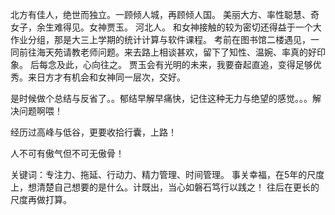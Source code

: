 

北方有佳人，绝世而独立。一顾倾人城，再顾倾人国。
美丽大方、率性聪慧、奇女子，余生难得见。女神贾玉。
河北人。
和女神接触的较为密切还得益于一个大作业分组，那是大三上学期的统计计算与软件课程。
考前在图书馆二楼遇见，一同前往海天苑请教老师问题。来去路上相谈甚欢，留下了知性、温婉、率真的好印象。
后每念及此，心向往之。
贾玉会有光明的未来，我要奋起直追，变得足够优秀。来日方才有机会和女神同一层次，交好。

是时候做个总结与反省了。。郁结早解早痛快，记住这种无力与绝望的感觉。。。解决问题啊喂！

经历过高峰与低谷，更要收拾行囊，上路！

人不可有傲气但不可无傲骨！

关键词：专注力、拖延、行动力、精力管理、时间管理。
事关幸福，在5年的尺度上，想清楚自己想要的是什么。计既出，当心如磐石笃行以践之！
往后在更长的尺度再做打算。